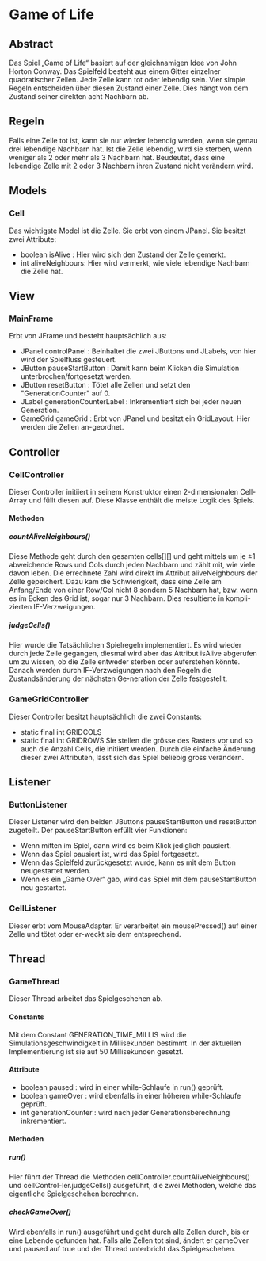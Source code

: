 # Game of Life
## Abstract
Das Spiel „Game of Life“ basiert auf der gleichnamigen Idee von John Horton Conway. Das Spielfeld besteht aus einem Gitter einzelner quadratischer Zellen. Jede Zelle kann tot oder lebendig sein. Vier simple Regeln entscheiden über diesen Zustand einer Zelle. Dies hängt von dem Zustand seiner direkten acht Nachbarn ab.
## Regeln
Falls eine Zelle tot ist, kann sie nur wieder lebendig werden, wenn sie genau drei lebendige Nachbarn hat.
Ist die Zelle lebendig, wird sie sterben, wenn weniger als 2 oder mehr als 3 Nachbarn hat. Beudeutet, dass eine lebendige Zelle mit 2 oder 3 Nachbarn ihren Zustand nicht verändern wird.
## Models
### Cell
Das wichtigste Model ist die Zelle. Sie erbt von einem JPanel. Sie besitzt zwei Attribute:
  *	boolean isAlive : Hier wird sich den Zustand der Zelle gemerkt.
  *	int aliveNeighbours: Hier wird vermerkt, wie viele lebendige Nachbarn die Zelle hat.
## View
### MainFrame
Erbt von JFrame und besteht hauptsächlich aus: 
  *	JPanel controlPanel : Beinhaltet die zwei JButtons und JLabels, von hier wird der Spielfluss gesteuert.
  *	JButton pauseStartButton : Damit kann beim Klicken die Simulation unterbrochen/fortgesetzt werden.
  *	JButton resetButton : Tötet alle Zellen und setzt den "GenerationCounter" auf 0. 
  *	JLabel generationCounterLabel : Inkrementiert sich bei jeder neuen Generation.
  *	GameGrid gameGrid : Erbt von JPanel und besitzt ein GridLayout. Hier werden die Zellen an-geordnet.
## Controller
### CellController
Dieser Controller initiiert in seinem Konstruktor einen 2-dimensionalen Cell-Array und füllt diesen auf. Diese Klasse enthält die meiste Logik des Spiels.
#### Methoden
##### countAliveNeighbours()
Diese Methode geht durch den gesamten cells[][] und geht mittels um je ±1 abweichende Rows und Cols durch jeden Nachbarn und zählt mit, wie viele davon leben. Die errechnete Zahl wird direkt im Attribut aliveNeighbours der Zelle gepeichert.
Dazu kam die Schwierigkeit, dass eine Zelle am Anfang/Ende von einer Row/Col nicht 8 sondern 5 Nachbarn hat, bzw. wenn es im Ecken des Grid ist, sogar nur 3 Nachbarn. Dies resultierte in kompli-zierten IF-Verzweigungen.
##### judgeCells()
Hier wurde die Tatsächlichen Spielregeln implementiert. Es wird wieder durch jede Zelle gegangen, diesmal wird aber das Attribut isAlive abgerufen um zu wissen, ob die Zelle entweder sterben oder auferstehen könnte. 
Danach werden durch IF-Verzweigungen nach den Regeln die Zustandsänderung der nächsten Ge-neration der Zelle festgestellt.
### GameGridController
Dieser Controller besitzt hauptsächlich die zwei Constants:
 *	static final int GRIDCOLS
 *	static final int GRIDROWS
Sie stellen die grösse des Rasters vor und so auch die Anzahl Cells, die initiiert werden. Durch die einfache Änderung dieser zwei Attributen, lässt sich das Spiel beliebig gross verändern.
## Listener
### ButtonListener
Dieser Listener wird den beiden JButtons pauseStartButton und resetButton zugeteilt.
Der pauseStartButton erfüllt vier Funktionen:
*	Wenn mitten im Spiel, dann wird es beim Klick jediglich pausiert.
*	Wenn das Spiel pausiert ist, wird das Spiel fortgesetzt.
*	Wenn das Spielfeld zurückgesetzt wurde, kann es mit dem Button neugestartet werden.
*	Wenn es ein „Game Over“ gab, wird das Spiel mit dem pauseStartButton neu gestartet.
### CellListener
Dieser erbt vom MouseAdapter. Er verarbeitet ein mousePressed() auf einer Zelle und tötet oder er-weckt sie dem entsprechend.
## Thread
### GameThread
Dieser Thread arbeitet das Spielgeschehen ab. 
#### Constants
Mit dem Constant GENERATION_TIME_MILLIS wird die Simulationsgeschwindigkeit in Millisekunden bestimmt. In der aktuellen Implementierung ist sie auf 50 Millisekunden gesetzt.
#### Attribute
*	boolean paused : wird in einer while-Schlaufe in run() geprüft.
*	boolean gameOver : wird ebenfalls in einer höheren while-Schlaufe geprüft.
*	int generationCounter : wird nach jeder Generationsberechnung inkrementiert.
#### Methoden
##### run()
Hier führt der Thread die Methoden cellController.countAliveNeighbours() und cellControl-ler.judgeCells() ausgeführt, die zwei Methoden, welche das eigentliche Spielgeschehen berechnen.
##### checkGameOver()
Wird ebenfalls in run() ausgeführt und geht durch alle Zellen durch, bis er eine Lebende gefunden hat. Falls alle Zellen tot sind, ändert er gameOver und paused auf true und der Thread unterbricht das Spielgeschehen.
